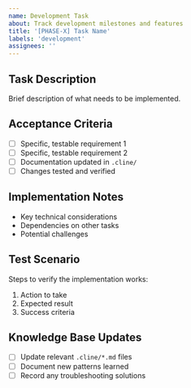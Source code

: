 ```yaml
---
name: Development Task
about: Track development milestones and features
title: '[PHASE-X] Task Name'
labels: 'development'
assignees: ''
---
```


## Task Description
Brief description of what needs to be implemented.

## Acceptance Criteria
- [ ] Specific, testable requirement 1
- [ ] Specific, testable requirement 2
- [ ] Documentation updated in `.cline/`
- [ ] Changes tested and verified

## Implementation Notes
- Key technical considerations
- Dependencies on other tasks
- Potential challenges

## Test Scenario
Steps to verify the implementation works:
1. Action to take
2. Expected result
3. Success criteria

## Knowledge Base Updates
- [ ] Update relevant `.cline/*.md` files
- [ ] Document new patterns learned
- [ ] Record any troubleshooting solutions
